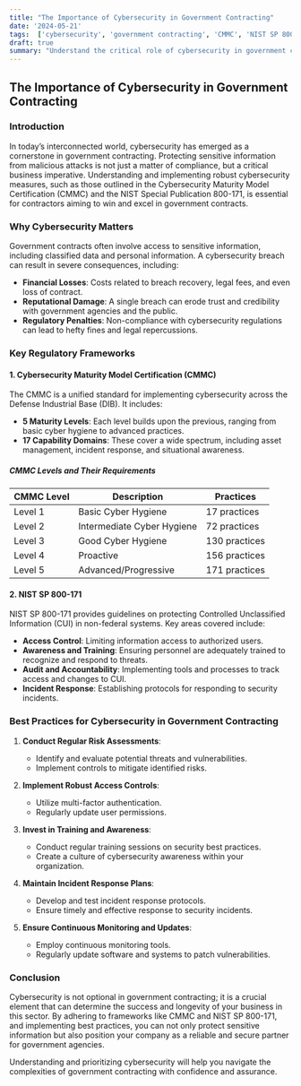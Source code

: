 ```yaml
---
title: "The Importance of Cybersecurity in Government Contracting"
date: '2024-05-21'
tags:  ['cybersecurity', 'government contracting', 'CMMC', 'NIST SP 800-171', 'compliance', 'best practices', 'data protection']
draft: true
summary: "Understand the critical role of cybersecurity in government contracts, including best practices for protecting sensitive information and meeting regulatory requirements such as CMMC and NIST SP 800-171."
---
```


## The Importance of Cybersecurity in Government Contracting

### Introduction

In today’s interconnected world, cybersecurity has emerged as a cornerstone in government contracting. Protecting sensitive information from malicious attacks is not just a matter of compliance, but a critical business imperative. Understanding and implementing robust cybersecurity measures, such as those outlined in the Cybersecurity Maturity Model Certification (CMMC) and the NIST Special Publication 800-171, is essential for contractors aiming to win and excel in government contracts.

### Why Cybersecurity Matters

Government contracts often involve access to sensitive information, including classified data and personal information. A cybersecurity breach can result in severe consequences, including:

- **Financial Losses**: Costs related to breach recovery, legal fees, and even loss of contract.
- **Reputational Damage**: A single breach can erode trust and credibility with government agencies and the public.
- **Regulatory Penalties**: Non-compliance with cybersecurity regulations can lead to hefty fines and legal repercussions.

### Key Regulatory Frameworks

#### 1. **Cybersecurity Maturity Model Certification (CMMC)**

The CMMC is a unified standard for implementing cybersecurity across the Defense Industrial Base (DIB). It includes:

- **5 Maturity Levels**: Each level builds upon the previous, ranging from basic cyber hygiene to advanced practices.
- **17 Capability Domains**: These cover a wide spectrum, including asset management, incident response, and situational awareness.

##### CMMC Levels and Their Requirements

| CMMC Level | Description                       | Practices                                      |
|------------|-----------------------------------|------------------------------------------------|
| Level 1    | Basic Cyber Hygiene               | 17 practices                                   |
| Level 2    | Intermediate Cyber Hygiene        | 72 practices                                   |
| Level 3    | Good Cyber Hygiene                | 130 practices                                  |
| Level 4    | Proactive                         | 156 practices                                  |
| Level 5    | Advanced/Progressive              | 171 practices                                  |

#### 2. **NIST SP 800-171**

NIST SP 800-171 provides guidelines on protecting Controlled Unclassified Information (CUI) in non-federal systems. Key areas covered include:

- **Access Control**: Limiting information access to authorized users.
- **Awareness and Training**: Ensuring personnel are adequately trained to recognize and respond to threats.
- **Audit and Accountability**: Implementing tools and processes to track access and changes to CUI.
- **Incident Response**: Establishing protocols for responding to security incidents.

### Best Practices for Cybersecurity in Government Contracting

1. **Conduct Regular Risk Assessments**:
   - Identify and evaluate potential threats and vulnerabilities.
   - Implement controls to mitigate identified risks.

2. **Implement Robust Access Controls**:
   - Utilize multi-factor authentication.
   - Regularly update user permissions.

3. **Invest in Training and Awareness**:
   - Conduct regular training sessions on security best practices.
   - Create a culture of cybersecurity awareness within your organization.

4. **Maintain Incident Response Plans**:
   - Develop and test incident response protocols.
   - Ensure timely and effective response to security incidents.

5. **Ensure Continuous Monitoring and Updates**:
   - Employ continuous monitoring tools.
   - Regularly update software and systems to patch vulnerabilities.

### Conclusion

Cybersecurity is not optional in government contracting; it is a crucial element that can determine the success and longevity of your business in this sector. By adhering to frameworks like CMMC and NIST SP 800-171, and implementing best practices, you can not only protect sensitive information but also position your company as a reliable and secure partner for government agencies.

Understanding and prioritizing cybersecurity will help you navigate the complexities of government contracting with confidence and assurance.
```